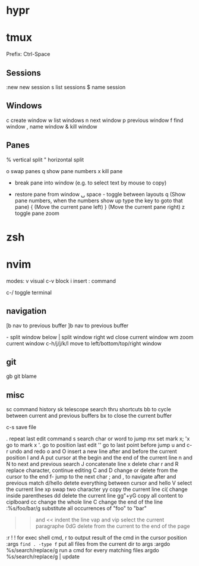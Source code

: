 # hypr

# tmux

Prefix: Ctrl-Space

## Sessions

:new<CR> new session
s list sessions
$ name session

## Windows

c create window
w list windows
n next window
p previous window
f find window
, name window
& kill window

## Panes

% vertical split
" horizontal split

o swap panes
q show pane numbers
x kill pane

- break pane into window (e.g. to select text by mouse to copy)

- restore pane from window
  ⍽ space - toggle between layouts
  q (Show pane numbers, when the numbers show up type the key to goto that pane)
  { (Move the current pane left)
  } (Move the current pane right)
  z toggle pane zoom

# zsh

# nvim

modes:
v visual
c-v block
i insert
: command

c-/ toggle terminal

## navigation

\[b nav to previous buffer
\]b nav to previous buffer

<leader>- split window below
<leader>| split window right
<leader>wd close current window
<leader>wm zoom current window
c-h/j/j/k/l move to left/bottom/top/right window

## git

<leader>gb git blame

## misc

<leader>sc command history
<leader>sk telescope search thru shortcuts
<leader>bb to cycle between current and previous buffers
<leader>bx to close the current buffer

c-s save file

. repeat last edit command
s search char or word to jump
mx set mark x; 'x go to mark x
'. go to position last edit
'' go to last point before jump
u and c-r undo and redo
o and O insert a new line after and before the current position
I and A put cursor at the begin and the end of the current line
n and N to next and previous search
J concatenate line
x delete char
r and R replace character, continue editing
C and D change or delete from the cursor to the end
f-<char> jump to the next char ; and , to navigate after and previous match
d/hello detete everything between cursor and hello
V select the current line
xp swap two character
yy copy the current line
ci( change inside parentheses
dd delete the current line
gg"+yG copy all content to ciplboard
cc change the whole line
C change the end of the line
:%s/foo/bar/g substitute all occurrences of "foo" to "bar"

> > and << indent the line
> > vap and vip select the current paragraphe
> > 0dG delete from the current to the end of the page

:r !<cmd> ! for exec shell cmd, r to output result of the cmd in the cursor position
:args `find . -type f` put all files from the current dir to args
:argdo %s/search/replace/g run a cmd for every matching files
argdo %s/search/replace/g | update
